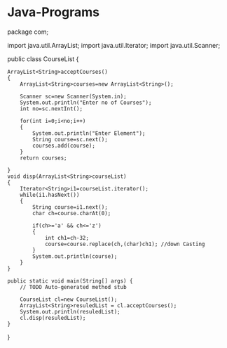 # Java-Programs

package com;

import java.util.ArrayList;
import java.util.Iterator;
import java.util.Scanner;

public class CourseList {
	
	ArrayList<String>acceptCourses()
	{
		ArrayList<String>courses=new ArrayList<String>();
	
		Scanner sc=new Scanner(System.in);
		System.out.println("Enter no of Courses");
		int no=sc.nextInt();
		
		for(int i=0;i<no;i++)
		{
			System.out.println("Enter Element");
			String course=sc.next();
			courses.add(course);
		}
		return courses;
		
	}
	void disp(ArrayList<String>courseList)
	{
		Iterator<String>i1=courseList.iterator();
		while(i1.hasNext())
		{
			String course=i1.next();
			char ch=course.charAt(0);
			
			if(ch>='a' && ch<='z')
			{
				int ch1=ch-32;
				course=course.replace(ch,(char)ch1); //down Casting
			}
			System.out.println(course);
		}
	}

	public static void main(String[] args) {
		// TODO Auto-generated method stub

		CourseList cl=new CourseList();
		ArrayList<String>resuledList = cl.acceptCourses();
		System.out.println(resuledList);
		cl.disp(resuledList);
	}

}
